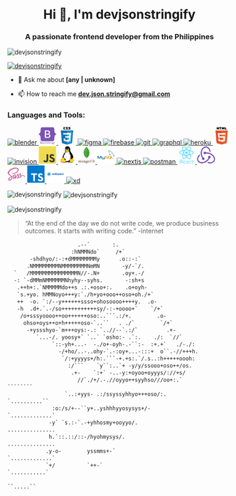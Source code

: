 <h1 align="center">Hi 👋, I'm devjsonstringify</h1>
<h3 align="center">A passionate frontend developer from the Philippines</h3>

<p align="left"> <img src="https://komarev.com/ghpvc/?username=devjsonstringify&label=Profile%20views&color=0e75b6&style=flat" alt="devjsonstringify" /> </p>

<p align="left"> <a href="https://github.com/ryo-ma/github-profile-trophy"><img src="https://github-profile-trophy.vercel.app/?username=devjsonstringify" alt="devjsonstringify" /></a> </p>

- 💬 Ask me about **[any | unknown]**

- 📫 How to reach me **dev.json.stringify@gmail.com**

<h3 align="left">Languages and Tools:</h3>
<p align="left"> <a href="https://www.blender.org/" target="_blank" rel="noreferrer"> <img src="https://download.blender.org/branding/community/blender_community_badge_white.svg" alt="blender" width="40" height="40"/> </a> <a href="https://getbootstrap.com" target="_blank" rel="noreferrer"> <img src="https://raw.githubusercontent.com/devicons/devicon/master/icons/bootstrap/bootstrap-plain-wordmark.svg" alt="bootstrap" width="40" height="40"/> </a> <a href="https://www.w3schools.com/css/" target="_blank" rel="noreferrer"> <img src="https://raw.githubusercontent.com/devicons/devicon/master/icons/css3/css3-original-wordmark.svg" alt="css3" width="40" height="40"/> </a> <a href="https://www.figma.com/" target="_blank" rel="noreferrer"> <img src="https://www.vectorlogo.zone/logos/figma/figma-icon.svg" alt="figma" width="40" height="40"/> </a> <a href="https://firebase.google.com/" target="_blank" rel="noreferrer"> <img src="https://www.vectorlogo.zone/logos/firebase/firebase-icon.svg" alt="firebase" width="40" height="40"/> </a> <a href="https://git-scm.com/" target="_blank" rel="noreferrer"> <img src="https://www.vectorlogo.zone/logos/git-scm/git-scm-icon.svg" alt="git" width="40" height="40"/> </a> <a href="https://graphql.org" target="_blank" rel="noreferrer"> <img src="https://www.vectorlogo.zone/logos/graphql/graphql-icon.svg" alt="graphql" width="40" height="40"/> </a> <a href="https://heroku.com" target="_blank" rel="noreferrer"> <img src="https://www.vectorlogo.zone/logos/heroku/heroku-icon.svg" alt="heroku" width="40" height="40"/> </a> <a href="https://www.w3.org/html/" target="_blank" rel="noreferrer"> <img src="https://raw.githubusercontent.com/devicons/devicon/master/icons/html5/html5-original-wordmark.svg" alt="html5" width="40" height="40"/> </a> <a href="https://www.invisionapp.com/" target="_blank" rel="noreferrer"> <img src="https://www.vectorlogo.zone/logos/invisionapp/invisionapp-icon.svg" alt="invision" width="40" height="40"/> </a> <a href="https://developer.mozilla.org/en-US/docs/Web/JavaScript" target="_blank" rel="noreferrer"> <img src="https://raw.githubusercontent.com/devicons/devicon/master/icons/javascript/javascript-original.svg" alt="javascript" width="40" height="40"/> </a> <a href="https://www.linux.org/" target="_blank" rel="noreferrer"> <img src="https://raw.githubusercontent.com/devicons/devicon/master/icons/linux/linux-original.svg" alt="linux" width="40" height="40"/> </a> <a href="https://www.mongodb.com/" target="_blank" rel="noreferrer"> <img src="https://raw.githubusercontent.com/devicons/devicon/master/icons/mongodb/mongodb-original-wordmark.svg" alt="mongodb" width="40" height="40"/> </a> <a href="https://www.mysql.com/" target="_blank" rel="noreferrer"> <img src="https://raw.githubusercontent.com/devicons/devicon/master/icons/mysql/mysql-original-wordmark.svg" alt="mysql" width="40" height="40"/> </a> <a href="https://nextjs.org/" target="_blank" rel="noreferrer"> <img src="https://cdn.worldvectorlogo.com/logos/nextjs-2.svg" alt="nextjs" width="40" height="40"/> </a> <a href="https://postman.com" target="_blank" rel="noreferrer"> <img src="https://www.vectorlogo.zone/logos/getpostman/getpostman-icon.svg" alt="postman" width="40" height="40"/> </a> <a href="https://reactjs.org/" target="_blank" rel="noreferrer"> <img src="https://raw.githubusercontent.com/devicons/devicon/master/icons/react/react-original-wordmark.svg" alt="react" width="40" height="40"/> </a> <a href="https://redux.js.org" target="_blank" rel="noreferrer"> <img src="https://raw.githubusercontent.com/devicons/devicon/master/icons/redux/redux-original.svg" alt="redux" width="40" height="40"/> </a> <a href="https://sass-lang.com" target="_blank" rel="noreferrer"> <img src="https://raw.githubusercontent.com/devicons/devicon/master/icons/sass/sass-original.svg" alt="sass" width="40" height="40"/> </a> <a href="https://www.typescriptlang.org/" target="_blank" rel="noreferrer"> <img src="https://raw.githubusercontent.com/devicons/devicon/master/icons/typescript/typescript-original.svg" alt="typescript" width="40" height="40"/> </a> <a href="https://webpack.js.org" target="_blank" rel="noreferrer"> <img src="https://raw.githubusercontent.com/devicons/devicon/d00d0969292a6569d45b06d3f350f463a0107b0d/icons/webpack/webpack-original-wordmark.svg" alt="webpack" width="40" height="40"/> </a> <a href="https://www.adobe.com/products/xd.html" target="_blank" rel="noreferrer"> <img src="https://cdn.worldvectorlogo.com/logos/adobe-xd.svg" alt="xd" width="40" height="40"/> </a> </p>

<p><img align="left" src="https://github-readme-stats.vercel.app/api/top-langs?username=devjsonstringify&show_icons=true&locale=en&layout=compact" alt="devjsonstringify" /></p>

<p>&nbsp;<img align="center" src="https://github-readme-stats.vercel.app/api?username=devjsonstringify&show_icons=true&locale=en" alt="devjsonstringify" /></p>

<p><img align="center" src="https://github-readme-streak-stats.herokuapp.com/?user=devjsonstringify&" alt="devjsonstringify" /></p>

> “At the end of the day we do not write code, we produce business outcomes. It starts with writing code.”  -internet



                          .--`       :.                                                             
                        :hNMMNdo`     /+`                                                           
           -shdhyo/:-:+dMMMMMMMMy      .o::-:`                                                      
          .NMMMMMMMMNMMMMMMMMNmMN       -y/-`/.                                                     
      `   /MMMMMMMMMMMMMMMN//-.N+       .oy+.-/                                                     
      -: `-dMMmNMMMMMMNhyhy--syhs.       -:sh+s                                                     
       .++h+:.`NMMMMMdo++s .:.+oso+:.    .o+oyh-                                                    
       `s.+yo. hMMNoyo+++y:`./h+yo+ooo++oso+oh./+`                                                  
       ++  -o. `:/--y++++++ssso+ohosoooo++++y.  .o-                                                 
       -h  .d+.`.-/so+++++++++++sy/-:-+oooo+`    `/+`                                               
        /o+sssyoooo++oo++++++oso:..```.:/+.        .o-                                              
         ohso+oys++o+h+++++oso-`..``   . ./`        `/+`                                            
          -+yssshyo-`m+++oys:-.: `..//--`.:/`         .+-                                           
             `...-/. yoosy+` `..` `osho:- .`:.    ./:  `//`                                         
                  `::-yh+...-  -./o+-oyh-.-``:-  :+.+`   ./-./:                                     
                    -/+ho/..-..ohy-`.-:oy+...-:::+  o``.-//+++h.                                    
                     `/:+yyyys+/h:.```-+.+s:.`/.s..:h+++++oooh:                                     
                       :/```    `y``:..`+ -y/y/ssooo+oso++/os.                                      
                        .+-    `:+` -..-y:+oyoo+oyyys/://+s/                                        
                          //`./+/.-.//oyyo++syyhso///oo+:.`             ````````                    
                      `..:+yys- .:/ssyssyhhyo+++oso/:.                `..........``                 
                  :o:/s/+--``y+..yshhhyyosysys+/-                    `.............`                
                 -y` `s.:-`.-+yhhosmy+ooyyo/.                        ...............                
                 h.`::.::/::-/hyohmysys/.                            ...............                
                .y-o-        yssmms+-`                               `.............`                
                `+/          `++-`                                    `...........`                 
                                                                        ``.....``  
